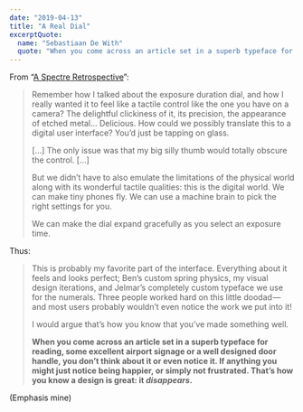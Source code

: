 ```yaml
---
date: "2019-04-13"
title: "A Real Dial"
excerptQuote: 
  name: "Sebastiaan De With"
  quote: "When you come across an article set in a superb typeface for reading, some excellent airport signage or a well designed door handle, you don’t think about it or even notice it. If anything you might just notice being happier, or simply not frustrated. That’s how you know a design is great: it disappears."
---
```


From “[A Spectre Retrospective](https://blog.halide.cam/a-spectre-retrospective-part-2-design-708c2faf801b)”:

> Remember how I talked about the exposure duration dial, and how I really wanted it to feel like a tactile control like the one you have on a camera? The delightful clickiness of it, its precision, the appearance of etched metal… Delicious. How could we possibly translate this to a digital user interface? You’d just be tapping on glass.
>
> […] The only issue was that my big silly thumb would totally obscure the control. […]
> 
> But we didn’t have to also emulate the limitations of the physical world along with its wonderful tactile qualities: this is the digital world. We can make tiny phones fly. We can use a machine brain to pick the right settings for you.
> 
> We can make the dial expand gracefully as you select an exposure time.

Thus:

> This is probably my favorite part of the interface. Everything about it feels and looks perfect; Ben’s custom spring physics, my visual design iterations, and Jelmar’s completely custom typeface we use for the numerals. Three people worked hard on this little doodad — and most users probably wouldn’t even notice the work we put into it!
>
> I would argue that’s how you know that you’ve made something well.
> 
> **When you come across an article set in a superb typeface for reading, some excellent airport signage or a well designed door handle, you don’t think about it or even notice it. If anything you might just notice being happier, or simply not frustrated. That’s how you know a design is great: it _disappears_.**

(Emphasis mine)